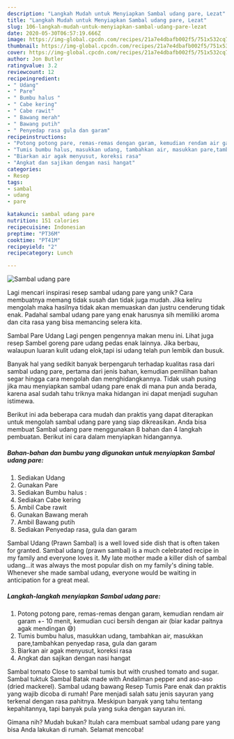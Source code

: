```yaml
---
description: "Langkah Mudah untuk Menyiapkan Sambal udang pare, Lezat"
title: "Langkah Mudah untuk Menyiapkan Sambal udang pare, Lezat"
slug: 106-langkah-mudah-untuk-menyiapkan-sambal-udang-pare-lezat
date: 2020-05-30T06:57:19.666Z
image: https://img-global.cpcdn.com/recipes/21a7e4dbafb002f5/751x532cq70/sambal-udang-pare-foto-resep-utama.jpg
thumbnail: https://img-global.cpcdn.com/recipes/21a7e4dbafb002f5/751x532cq70/sambal-udang-pare-foto-resep-utama.jpg
cover: https://img-global.cpcdn.com/recipes/21a7e4dbafb002f5/751x532cq70/sambal-udang-pare-foto-resep-utama.jpg
author: Jon Butler
ratingvalue: 3.2
reviewcount: 12
recipeingredient:
- " Udang"
- " Pare"
- " Bumbu halus "
- " Cabe kering"
- " Cabe rawit"
- " Bawang merah"
- " Bawang putih"
- " Penyedap rasa gula dan garam"
recipeinstructions:
- "Potong potong pare, remas-remas dengan garam, kemudian rendam air garam +- 10 menit, kemudian cuci bersih dengan air (biar kadar paitnya agak mendingan 😅)"
- "Tumis bumbu halus, masukkan udang, tambahkan air, masukkan pare,tambahkan penyedap rasa, gula dan garam"
- "Biarkan air agak menyusut, koreksi rasa"
- "Angkat dan sajikan dengan nasi hangat"
categories:
- Resep
tags:
- sambal
- udang
- pare

katakunci: sambal udang pare 
nutrition: 151 calories
recipecuisine: Indonesian
preptime: "PT36M"
cooktime: "PT41M"
recipeyield: "2"
recipecategory: Lunch

---
```



![Sambal udang pare](https://img-global.cpcdn.com/recipes/21a7e4dbafb002f5/751x532cq70/sambal-udang-pare-foto-resep-utama.jpg)

Lagi mencari inspirasi resep sambal udang pare yang unik? Cara membuatnya memang tidak susah dan tidak juga mudah. Jika keliru mengolah maka hasilnya tidak akan memuaskan dan justru cenderung tidak enak. Padahal sambal udang pare yang enak harusnya sih memiliki aroma dan cita rasa yang bisa memancing selera kita.

Sambal Pare Udang Lagi pengen pengennya makan menu ini. Lihat juga resep Sambel goreng pare udang pedas enak lainnya. Jika berbau, walaupun luaran kulit udang elok,tapi isi udang telah pun lembik dan busuk.

Banyak hal yang sedikit banyak berpengaruh terhadap kualitas rasa dari sambal udang pare, pertama dari jenis bahan, kemudian pemilihan bahan segar hingga cara mengolah dan menghidangkannya. Tidak usah pusing jika mau menyiapkan sambal udang pare enak di mana pun anda berada, karena asal sudah tahu triknya maka hidangan ini dapat menjadi suguhan istimewa.


Berikut ini ada beberapa cara mudah dan praktis yang dapat diterapkan untuk mengolah sambal udang pare yang siap dikreasikan. Anda bisa membuat Sambal udang pare menggunakan 8 bahan dan 4 langkah pembuatan. Berikut ini cara dalam menyiapkan hidangannya.

<!--inarticleads1-->

##### Bahan-bahan dan bumbu yang digunakan untuk menyiapkan Sambal udang pare:

1. Sediakan  Udang
1. Gunakan  Pare
1. Sediakan  Bumbu halus :
1. Sediakan  Cabe kering
1. Ambil  Cabe rawit
1. Gunakan  Bawang merah
1. Ambil  Bawang putih
1. Sediakan  Penyedap rasa, gula dan garam


Sambal Udang (Prawn Sambal) is a well loved side dish that is often taken for granted. Sambal udang (prawn sambal) is a much celebrated recipe in my family and everyone loves it. My late mother made a killer dish of sambal udang…it was always the most popular dish on my family&#39;s dining table. Whenever she made sambal udang, everyone would be waiting in anticipation for a great meal. 

<!--inarticleads2-->

##### Langkah-langkah menyiapkan Sambal udang pare:

1. Potong potong pare, remas-remas dengan garam, kemudian rendam air garam +- 10 menit, kemudian cuci bersih dengan air (biar kadar paitnya agak mendingan 😅)
1. Tumis bumbu halus, masukkan udang, tambahkan air, masukkan pare,tambahkan penyedap rasa, gula dan garam
1. Biarkan air agak menyusut, koreksi rasa
1. Angkat dan sajikan dengan nasi hangat


Sambal tomato Close to sambal tumis but with crushed tomato and sugar. Sambal tuktuk Sambal Batak made with Andaliman pepper and aso-aso (dried mackerel). Sambal udang bawang Resep Tumis Pare enak dan praktis yang wajib dicoba di rumah! Pare menjadi salah satu jenis sayuran yang terkenal dengan rasa pahitnya. Meskipun banyak yang tahu tentang kepahitannya, tapi banyak pula yang suka dengan sayuran ini. 

Gimana nih? Mudah bukan? Itulah cara membuat sambal udang pare yang bisa Anda lakukan di rumah. Selamat mencoba!
